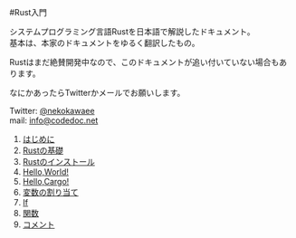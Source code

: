 #Rust入門

システムプログラミング言語Rustを日本語で解説したドキュメント。  
基本は、本家のドキュメントをゆるく翻訳したもの。  

Rustはまだ絶賛開発中なので、このドキュメントが追い付いていない場合もあります。

なにかあったらTwitterかメールでお願いします。

Twitter: [@nekokawaee](https://twitter.com/nekokawaee)  
mail: [info@codedoc.net](mailto:info@codedoc.net)

1. [はじめに](https://github.com/cakecatz/rust-guide-ja/blob/master/introduction.md)
2. [Rustの基礎](https://github.com/cakecatz/rust-guide-ja/blob/master/basic.md)
  1. [Rustのインストール](https://github.com/cakecatz/rust-guide-ja/blob/master/installing-rust.md)
  2. [Hello,World!](https://github.com/cakecatz/rust-guide-ja/blob/master/hello-world.md)
  3. [Hello,Cargo!](https://github.com/cakecatz/rust-guide-ja/blob/master/hello-cargo.md)
  4. [変数の割り当て](https://github.com/cakecatz/rust-guide-ja/blob/master/variable-bindings.md)
  5. [If](https://github.com/cakecatz/rust-guide-ja/blob/master/if.md)
  6. [関数](https://github.com/cakecatz/rust-guide-ja/blob/master/functions.md)
  7. [コメント](https://github.com/cakecatz/rust-guide-ja/blob/master/comments.md)